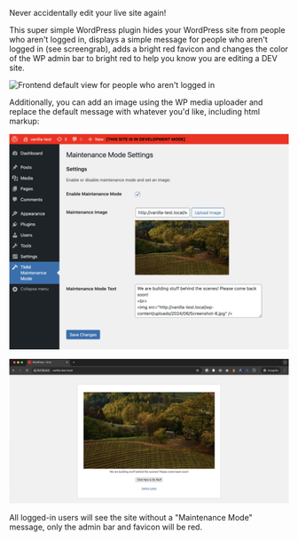Never accidentally edit your live site again!  

This super simple WordPress plugin hides your WordPress site from people who aren't logged in, displays a simple message for people who aren't logged in (see screengrab), adds a bright red favicon and changes the color of the WP admin bar to bright red to help you know you are editing a DEV site.

![Frontend default view for people who aren't logged in](https://github.com/themightymo/tmm-maintenance-mode/blob/master/public-default-view.png.png?raw=true)

Additionally, you can add an image using the WP media uploader and replace the default message with whatever you'd like, including html markup:


![Admin view with html markup](https://github.com/themightymo/tmm-maintenance-mode/blob/master/admin-view-with-markup.png?raw=true)


![Frontend view with html markup](https://github.com/themightymo/tmm-maintenance-mode/blob/master/public-view-with-markup.png?raw=true)

All logged-in users will see the site without a "Maintenance Mode" message, only the admin bar and favicon will be red.